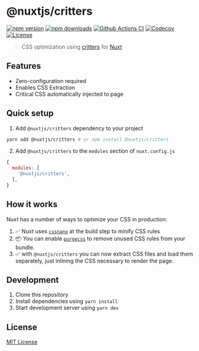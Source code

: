 # @nuxtjs/critters

[![npm version][npm-version-src]][npm-version-href]
[![npm downloads][npm-downloads-src]][npm-downloads-href]
[![Github Actions CI][github-actions-ci-src]][github-actions-ci-href]
[![Codecov][codecov-src]][codecov-href]
[![License][license-src]][license-href]

> CSS optimization using [critters](https://github.com/GoogleChromeLabs/critters) for [Nuxt](https://nuxtjs.org)

## Features

- Zero-configuration required
- Enables CSS Extraction
- Critical CSS automatically injected to page

## Quick setup

1. Add `@nuxtjs/critters` dependency to your project

```bash
yarn add @nuxtjs/critters # or npm install @nuxtjs/critters
```

2. Add `@nuxtjs/critters` to the `modules` section of `nuxt.config.js`

```js
{
  modules: [
    '@nuxtjs/critters',
  ],
}
```

## How it works

Nuxt has a number of ways to optimize your CSS in production:

1. ✅ Nuxt uses [`cssnano`](https://cssnano.co/) at the build step to minify CSS rules
2. 📦 You can enable [`purgecss`](https://github.com/Developmint/nuxt-purgecss) to remove unused CSS rules from your bundle.
3. ✅ with `@nuxtjs/critters` you can now extract CSS files and load them separately, just inlining the CSS necessary to render the page.

## Development

1. Clone this repository
2. Install dependencies using `yarn install`
3. Start development server using `yarn dev`

## License

[MIT License](./LICENSE)

<!-- Badges -->
[npm-version-src]: https://img.shields.io/npm/v/@nuxtjs/critters/latest.svg
[npm-version-href]: https://npmjs.com/package/@nuxtjs/critters

[npm-downloads-src]: https://img.shields.io/npm/dm/@nuxtjs/critters.svg
[npm-downloads-href]: https://npmjs.com/package/@nuxtjs/critters

[github-actions-ci-src]: https://github.com/nuxt-community/critters-module/workflows/ci/badge.svg
[github-actions-ci-href]: https://github.com/nuxt-community/critters-module/actions?query=workflow%3Aci

[codecov-src]: https://img.shields.io/codecov/c/github/nuxt-community/critters-module.svg
[codecov-href]: https://codecov.io/gh/nuxt-community/critters-module

[license-src]: https://img.shields.io/npm/l/@nuxtjs/critters.svg
[license-href]: https://npmjs.com/package/@nuxtjs/critters
